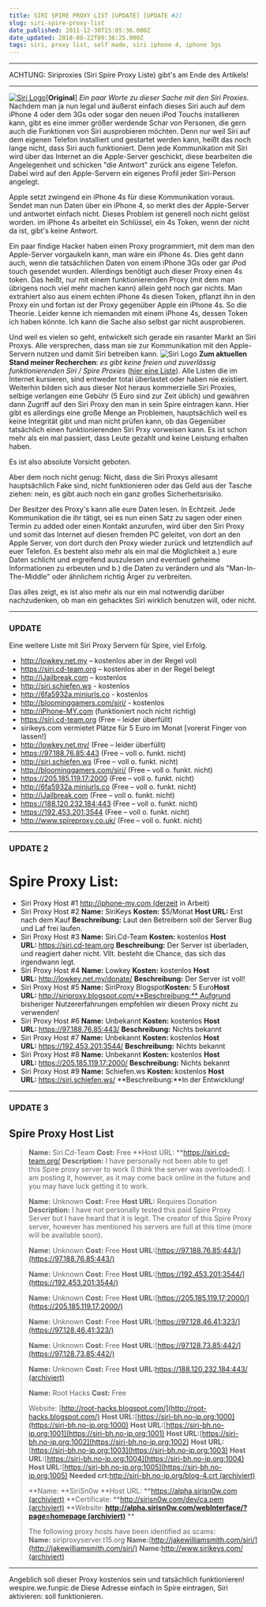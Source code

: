 ```yaml
---
title: SIRI SPIRE PROXY LIST [UPDATE] [UPDATE #2]
slug: siri-spire-proxy-list
date_published: 2011-12-30T15:05:36.000Z
date_updated: 2018-08-22T09:38:25.000Z
tags: siri, proxy list, self made, siri iphone 4, iphone 3gs
---
```


---

ACHTUNG: Siriproxies (Siri Spire Proxy Liste) gibt's am Ende des Artikels!

---
[![Siri Logo](//picdump.thafaker.de/2011/12/Bildschirmfoto-2011-12-28-um-12.38.12.png)](http://picdump.thafaker.de/2011/12/Bildschirmfoto-2011-12-28-um-12.38.12.png)[**Original**] *Ein paar Worte zu dieser Sache mit den Siri Proxies*. Nachdem man ja nun legal und äußerst einfach dieses Siri auch auf dem iPhone 4 oder dem 3Gs oder sogar den neuen iPod Touchs installieren kann, gibt es eine immer größer werdende Schar von Personen, die gern auch die Funktionen von Siri ausprobieren möchten. Denn nur weil Siri auf dem eigenen Telefon installiert und gestartet werden kann, heißt das noch lange nicht, dass Siri auch funktioniert. Denn jede Kommunikation mit Siri wird über das Internet an die Apple-Server geschickt, diese bearbeiten die Angelegenheit und schicken "die Antwort" zurück ans eigene Telefon. Dabei wird auf den Apple-Servern ein eigenes Profil jeder Siri-Person angelegt.

Apple setzt zwingend ein iPhone 4s für diese Kommunikation voraus. Sendet man nun Daten über ein iPhone 4, so merkt dies der Apple-Server und antwortet einfach nicht. Dieses Problem ist generell noch nicht gelöst worden. im iPhone 4s arbeitet ein Schlüssel, ein 4s Token, wenn der nicht da ist, gibt's keine Antwort.

Ein paar findige Hacker haben einen Proxy programmiert, mit dem man den Apple-Server vorgaukeln kann, man wäre ein iPhone 4s. Dies geht dann auch, wenn die tatsächlichen Daten von einem iPhone 3Gs oder gar iPod touch gesendet wurden. Allerdings benötigt auch dieser Proxy einen 4s token. Das heißt, nur mit einem funktionierenden Proxy (mit dem man übrigens noch viel mehr machen kann) allein geht noch gar nichts. Man extrahiert also aus einem echten iPhone 4s diesen Token, pflanzt ihn in den Proxy ein und fortan ist der Proxy gegenüber Apple ein iPhone 4s. So die Theorie. Leider kenne ich niemanden mit einem iPhone 4s, dessen Token ich haben könnte. Ich kann die Sache also selbst gar nicht ausprobieren.

Und weil es vielen so geht, entwickelt sich gerade ein rasanter Markt an Siri Proxys. Alle versprechen, dass man sie zur Kommunikation mit den Apple-Servern nutzen und damit Siri betreiben kann.
![Siri Logo](//picdump.thafaker.de/2011/12/Bildschirmfoto-2011-12-28-um-12.38.12.png)
**Zum aktuellen Stand meiner Recherchen**: *es gibt keine freien und zuverlässig funktionierenden Siri / Spire Proxies* ([hier eine Liste](__GHOST_URL__/spire-siri-als-legaler-hack-in-cydia-verfugbar/)). Alle Listen die im Internet kursieren, sind entweder total überlastet oder haben nie existiert. Weiterhin bilden sich aus dieser Not heraus kommerzielle Siri Proxies, selbige verlangen eine Gebühr (5 Euro sind zur Zeit üblich) und gewähren dann Zugriff auf den Siri Proxy den man in sein Spire eintragen kann. Hier gibt es allerdings eine große Menge an Problemen, hauptsächlich weil es keine Integrität gibt und man nicht prüfen kann, ob das Gegenüber tatsächlich einen funktionierenden Siri Prxy vorweisen kann. Es ist schon mehr als ein mal passiert, dass Leute gezahlt und keine Leistung erhalten haben.

Es ist also absolute Vorsicht geboten.

Aber dem noch nicht genug: Nicht, dass die Siri Proxys allesamt hauptsächlich Fake sind, nicht funktionieren oder das Geld aus der Tasche ziehen: nein, es gibt auch noch ein ganz großes Sicherheitsrisiko.

Der Besitzer des Proxy's kann alle eure Daten lesen. In Echtzeit. Jede Kommunikation die ihr tätigt, sei es nun einen Satz zu sagen oder einen Termin zu added oder einen Kontakt anzurufen, wird über den Siri Proxy und somit das Internet auf diesen fremden PC geleitet, von dort an den Apple Server, von dort durch den Proxy wieder zurück und letztendlich auf euer Telefon. Es besteht also mehr als ein mal die Möglichkeit a.) eure Daten schlicht und ergreifend auszulesen und eventuell geheime Informationen zu erbeuten und b.) die Daten zu verändern und als "Man-In-The-Middle" oder ähnlichem richtig Ärger zu verbreiten.

Das alles zeigt, es ist also mehr als nur ein mal notwendig darüber nachzudenken, ob man ein gehacktes Siri wirklich benutzen will, oder nicht.

---

### UPDATE

Eine weitere Liste mit Siri Proxy Servern für Spire, viel Erfolg.

- http://lowkey.net.my – kostenlos aber in der Regel voll
- https://siri.cd-team.org – kostenlos aber in der Regel belegt
- http://iJailbreak.com – kostenlos
- http://siri.schiefen.ws - kostenlos
- http://6fa5932a.miniurls.co - kostenlos
- http://bloominggamers.com/siri/ - kostenlos
- http://iPhone-MY.com (funktioniert noch nicht richtig)
- https://siri.cd-team.org (Free – leider überfüllt)
- sirikeys.com vermietet Plätze für 5 Euro im Monat [vorerst Finger von lassen!]
- http://lowkey.net.my/ (Free – leider überfüllt)
- https://97.188.76.85:443 (Free – voll o. funkt. nicht)
- http://siri.schiefen.ws (Free – voll o. funkt. nicht)
- http://bloominggamers.com/siri/ (Free – voll o. funkt. nicht)
- https://205.185.119.17:2000 (Free – voll o. funkt. nicht)
- http://6fa5932a.miniurls.co (Free – voll o. funkt. nicht)
- http://iJailbreak.com (Free – voll o. funkt. nicht)
- https://188.120.232.184:443 (Free – voll o. funkt. nicht)
- https://192.453.201:3544 (Free – voll o. funkt. nicht)
- http://www.spireproxy.co.uk/ (Free – voll o. funkt. nicht)

---

### UPDATE 2

# Spire Proxy List:

- Siri Proxy Host #1 http://iphone-my.com (derzeit in Arbeit)
- Siri Proxy Host #2
**Name:** SiriKeys
**Kosten:** $5/Monat
**Host URL:** Erst nach dem Kauf
**Beschreibung:** Laut den Betreibern soll der Server Bug und Laf frei laufen.
- Siri Proxy Host #3
**Name:** Siri.Cd-Team
**Kosten:** kostenlos
**Host URL:** https://siri.cd-team.org
**Beschreibung:** Der Server ist überladen, und reagiert daher nicht. Vllt. besteht die Chance, das sich das irgendwann legt.
- Siri Proxy Host #4
**Name:** Lowkey
**Kosten:** kostenlos
**Host URL:** http://lowkey.net.my/donate/
**Beschreibung:** Der Server ist voll!
- Siri Proxy Host #5
**Name:** SiriProxy Blogspot**Kosten:** 5 Euro**Host URL:** http://siriproxy.blogspot.com/**Beschreibung:** Aufgrund bisheriger Nutzererfahrungen empfehlen wir diesen Proxy nicht zu verwenden!
- Siri Proxy Host #6
**Name:** Unbekannt
**Kosten:** kostenlos
**Host URL:** https://97.188.76.85:443/
**Beschreibung:** Nichts bekannt
- Siri Proxy Host #7
**Name:** Unbekannt
**Kosten:** kostenlos
**Host URL:** https://192.453.201:3544/
**Beschreibung:** Nichts bekannt
- Siri Proxy Host #8
**Name:** Unbekannt
**Kosten:** kostenlos
**Host URL:** https://205.185.119.17:2000/
**Beschreibung:** Nichts bekannt
- Siri Proxy Host #9
**Name:** Schiefen.ws
**Kosten:** kostenlos
**Host URL:** https://siri.schiefen.ws/
**Beschreibung:**In der Entwicklung!

---

### UPDATE 3

## Spire Proxy Host List

> **Name:** Siri.Cd-Team
> **Cost:** Free
> **Host URL: **https://siri.cd-team.org/
> **Description:** I have personally not been able to get this Spire proxy server to work (I think the server was overloaded). I am posting it, however, as it may come back online in the future and you may have luck getting it to work.
> 
> **Name:** Unknown
> **Cost:** Free
> **Host URL:** Requires Donation
> **Description:** I have not personally tested this paid Spire Proxy Server but I have heard that it is legit. The creator of this Spire Proxy server, however has mentioned his servers are full at this time (more will be available soon).
> 
> **Name:** Unknown
> **Cost:** Free
> **Host URL:**[https://97.188.76.85:443/](https://97.188.76.85:443/)
> 
> **Name:** Unknown
> **Cost:** Free
> **Host URL:**[https://192.453.201:3544/](https://192.453.201:3544/)
> 
> **Name:** Unknown
> **Cost:** Free
> **Host URL:**[https://205.185.119.17:2000/](https://205.185.119.17:2000/)
> 
> **Name:** Unknown
> **Cost:** Free
> **Host URL:**[https://97.128.46.41:323/](https://97.128.46.41:323/)
> 
> **Name:** Unknown
> **Cost:** Free
> **Host URL:**[https://97.128.73.85:442/](https://97.128.73.85:442/)
> 
> **Name:** Unknown
> **Cost:** Free
> **Host URL:**[https://188.120.232.184:443/ (archiviert)](http://web.archive.org/web/20160206195335/https://188.120.232.184/)
> 
> **Name:** Root Hacks
> **Cost:** Free
> 
> Website: [http://root-hacks.blogspot.com/](http://root-hacks.blogspot.com/)
> **Host URL:**[https://siri-bh.no-ip.org:1000](https://siri-bh.no-ip.org:1000)
> **Host URL:**[https://siri-bh.no-ip.org:1001](https://siri-bh.no-ip.org:1001)
> **Host URL:**[https://siri-bh.no-ip.org:1002](https://siri-bh.no-ip.org:1002)
> **Host URL:**[https://siri-bh.no-ip.org:1003](https://siri-bh.no-ip.org:1003)
> **Host URL:**[https://siri-bh.no-ip.org:1004](https://siri-bh.no-ip.org:1004)
> **Host URL:**[https://siri-bh.no-ip.org:1005](https://siri-bh.no-ip.org:1005)
> **Needed crt:**[http://siri-bh.no-ip.org/blog-4.crt (archiviert)](http://web.archive.org/web/20120109062424/http://siri-bh.no-ip.org:80/blog-4.crt)
> 
> **Name: **SiriSn0w
> **Host URL: **[https://alpha.sirisn0w.com (archiviert)](http://web.archive.org/web/20130318085743/http://alpha.sirisn0w.com:80/)
> **Certificate: **[http://sirisn0w.com/dev/ca.pem (archiviert)](http://web.archive.org/web/20120124005109/http://sirisn0w.com:80/dev/ca.pem)
> **Website: **[http://alpha.sirisn0w.com/webInterface/?page=homepage (archiviert)](http://web.archive.org/web/20130318084517/http://alpha.sirisn0w.com:80/webInterface/?page=homepage)**
> **
> 
> The following proxy hosts have been identified as scams:
> **Name:** siriproxyserver.t15.org
> **Name:**[http://jakewilliamsmith.com/siri/](http://jakewilliamsmith.com/siri/)
> **Name:**[http://www.sirikeys.com/ (archiviert)](http://web.archive.org/web/20120103092203/http://sirikeys.com/)

---
Angeblich soll dieser Proxy kostenlos sein und tatsächlich funktionieren! wespire.we.funpic.de
Diese Adresse einfach in Spire eintragen, Siri aktivieren: soll funktionieren.
